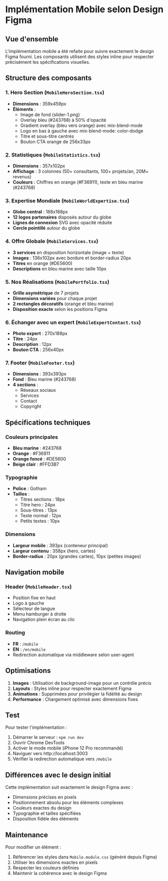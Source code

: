 # Implémentation Mobile selon Design Figma

## Vue d'ensemble

L'implémentation mobile a été refaite pour suivre exactement le design Figma fourni. Les composants utilisent des styles inline pour respecter précisément les spécifications visuelles.

## Structure des composants

### 1. Hero Section (`MobileHeroSection.tsx`)
- **Dimensions** : 359x459px
- **Éléments** :
  - Image de fond (slider-1.png)
  - Overlay bleu (#243768) à 50% d'opacité
  - Gradient overlay (bleu vers orange) avec mix-blend-mode
  - Logo en bas à gauche avec mix-blend-mode: color-dodge
  - Titre et sous-titre centrés
  - Bouton CTA orange de 256x33px

### 2. Statistiques (`MobileStatistics.tsx`)
- **Dimensions** : 357x102px
- **Affichage** : 3 colonnes (50+ consultants, 100+ projets/an, 20M+ revenus)
- **Couleurs** : Chiffres en orange (#F36911), texte en bleu marine (#243768)

### 3. Expertise Mondiale (`MobileWorldExpertise.tsx`)
- **Globe central** : 188x188px
- **12 logos partenaires** disposés autour du globe
- **Lignes de connexion** SVG avec opacité réduite
- **Cercle pointillé** autour du globe

### 4. Offre Globale (`MobileServices.tsx`)
- **3 services** en disposition horizontale (image + texte)
- **Images** : 136x102px avec bordure et border-radius 20px
- **Titres** en orange (#DE5600)
- **Descriptions** en bleu marine avec taille 10px

### 5. Nos Réalisations (`MobilePortfolio.tsx`)
- **Grille asymétrique** de 7 projets
- **Dimensions variées** pour chaque projet
- **2 rectangles décoratifs** (orange et bleu marine)
- **Disposition exacte** selon les positions Figma

### 6. Échanger avec un expert (`MobileExpertContact.tsx`)
- **Photo expert** : 270x188px
- **Titre** : 24px
- **Description** : 12px
- **Bouton CTA** : 256x40px

### 7. Footer (`MobileFooter.tsx`)
- **Dimensions** : 393x393px
- **Fond** : Bleu marine (#243768)
- **4 sections** :
  - Réseaux sociaux
  - Services
  - Contact
  - Copyright

## Spécifications techniques

### Couleurs principales
- **Bleu marine** : #243768
- **Orange** : #F36911
- **Orange foncé** : #DE5600
- **Beige clair** : #FFD3B7

### Typographie
- **Police** : Gotham
- **Tailles** :
  - Titres sections : 18px
  - Titre hero : 24px
  - Sous-titres : 13px
  - Texte normal : 12px
  - Petits textes : 10px

### Dimensions
- **Largeur mobile** : 393px (conteneur principal)
- **Largeur contenu** : 358px (hero, cartes)
- **Border-radius** : 20px (grandes cartes), 10px (petites images)

## Navigation mobile

### Header (`MobileHeader.tsx`)
- Position fixe en haut
- Logo à gauche
- Sélecteur de langue
- Menu hamburger à droite
- Navigation plein écran au clic

### Routing
- **FR** : `/mobile`
- **EN** : `/en/mobile`
- Redirection automatique via middleware selon user-agent

## Optimisations

1. **Images** : Utilisation de background-image pour un contrôle précis
2. **Layouts** : Styles inline pour respecter exactement Figma
3. **Animations** : Supprimées pour privilégier la fidélité au design
4. **Performance** : Chargement optimisé avec dimensions fixes

## Test

Pour tester l'implémentation :

1. Démarrer le serveur : `npm run dev`
2. Ouvrir Chrome DevTools
3. Activer le mode mobile (iPhone 12 Pro recommandé)
4. Naviguer vers http://localhost:3003
5. Vérifier la redirection automatique vers `/mobile`

## Différences avec le design initial

Cette implémentation suit exactement le design Figma avec :
- Dimensions précises en pixels
- Positionnement absolu pour les éléments complexes
- Couleurs exactes du design
- Typographie et tailles spécifiées
- Disposition fidèle des éléments

## Maintenance

Pour modifier un élément :
1. Référencer les styles dans `Mobile.module.css` (généré depuis Figma)
2. Utiliser les dimensions exactes en pixels
3. Respecter les couleurs définies
4. Maintenir la cohérence avec le design Figma

